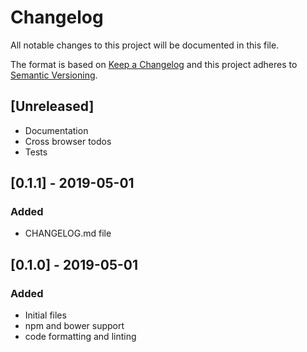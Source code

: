 # Changelog

All notable changes to this project will be documented in this file.

The format is based on [Keep a Changelog](https://keepachangelog.com/en/1.0.0/)
and this project adheres to [Semantic Versioning](https://semver.org/spec/v2.0.0.html).

## [Unreleased]

- Documentation
- Cross browser todos
- Tests

## [0.1.1] - 2019-05-01

### Added

- CHANGELOG.md file

## [0.1.0] - 2019-05-01

### Added

- Initial files
- npm and bower support
- code formatting and linting

